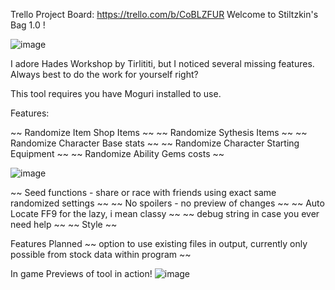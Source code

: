 Trello Project Board: https://trello.com/b/CoBLZFUR
Welcome to Stiltzkin's Bag 1.0 !

![image](https://user-images.githubusercontent.com/50529377/131262849-0f2f8fbd-ff62-43b9-9921-a833aecbd2ef.png)



I adore Hades Workshop by Tirlititi, but I noticed several missing features. Always best to do the work for yourself right?

This tool requires you have Moguri installed to use.

Features:

~~ Randomize Item Shop Items ~~
~~ Randomize Sythesis Items ~~
~~ Randomize Character Base stats ~~
~~ Randomize Character Starting Equipment ~~
~~ Randomize Ability Gems costs ~~

![image](https://user-images.githubusercontent.com/50529377/131262837-c18ccdd5-65c6-4e34-b879-4eb87d8516b0.png)


~~ Seed functions - share or race with friends using exact same randomized settings ~~
~~ No spoilers - no preview of changes   ~~
~~ Auto Locate FF9 for the lazy, i mean classy  ~~
~~ debug string in case you ever need help ~~
~~ Style   ~~




Features Planned
~~ option to use existing files in output, currently only possible from stock data within program  ~~


In game Previews of tool in action!
![image](https://user-images.githubusercontent.com/50529377/131262841-ca70af4d-3e24-4d8c-b511-bf5bf15707d2.png)

